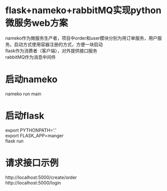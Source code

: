 # flask+nameko+rabbitMQ实现python微服务web方案
nameko作为微服务生产者，项目中order和user模块分别为用订单服务，用户服务。启动方式使用容器注册的方式，方便一块启动  
flask作为消费者（客户端），对外提供接口服务  
rabbitMQ作为消息中间件
# 启动nameko
nameko run main
# 启动flask
export PYTHONPATH='.'  
export FLASK_APP=manger  
flask run
# 请求接口示例
http://localhost:5000/create/order  
http://localhost:5000/login

